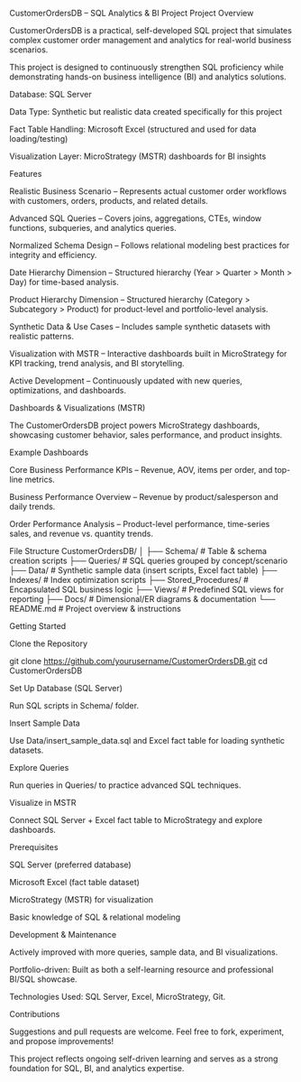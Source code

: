 CustomerOrdersDB – SQL Analytics & BI Project
Project Overview

CustomerOrdersDB is a practical, self-developed SQL project that simulates complex customer order management and analytics for real-world business scenarios.

This project is designed to continuously strengthen SQL proficiency while demonstrating hands-on business intelligence (BI) and analytics solutions.

Database: SQL Server

Data Type: Synthetic but realistic data created specifically for this project

Fact Table Handling: Microsoft Excel (structured and used for data loading/testing)

Visualization Layer: MicroStrategy (MSTR) dashboards for BI insights

Features

Realistic Business Scenario – Represents actual customer order workflows with customers, orders, products, and related details.

Advanced SQL Queries – Covers joins, aggregations, CTEs, window functions, subqueries, and analytics queries.

Normalized Schema Design – Follows relational modeling best practices for integrity and efficiency.

Date Hierarchy Dimension – Structured hierarchy (Year > Quarter > Month > Day) for time-based analysis.

Product Hierarchy Dimension – Structured hierarchy (Category > Subcategory > Product) for product-level and portfolio-level analysis.

Synthetic Data & Use Cases – Includes sample synthetic datasets with realistic patterns.

Visualization with MSTR – Interactive dashboards built in MicroStrategy for KPI tracking, trend analysis, and BI storytelling.

Active Development – Continuously updated with new queries, optimizations, and dashboards.

Dashboards & Visualizations (MSTR)

The CustomerOrdersDB project powers MicroStrategy dashboards, showcasing customer behavior, sales performance, and product insights.

Example Dashboards

Core Business Performance KPIs – Revenue, AOV, items per order, and top-line metrics.

Business Performance Overview – Revenue by product/salesperson and daily trends.

Order Performance Analysis – Product-level performance, time-series sales, and revenue vs. quantity trends.

File Structure
CustomerOrdersDB/
│
├── Schema/                     # Table & schema creation scripts
├── Queries/                    # SQL queries grouped by concept/scenario
├── Data/                       # Synthetic sample data (insert scripts, Excel fact table)
├── Indexes/                    # Index optimization scripts
├── Stored_Procedures/          # Encapsulated SQL business logic
├── Views/                      # Predefined SQL views for reporting
├── Docs/                       # Dimensional/ER diagrams & documentation
└── README.md                   # Project overview & instructions

Getting Started

Clone the Repository

git clone https://github.com/yourusername/CustomerOrdersDB.git
cd CustomerOrdersDB


Set Up Database (SQL Server)

Run SQL scripts in Schema/ folder.

Insert Sample Data

Use Data/insert_sample_data.sql and Excel fact table for loading synthetic datasets.

Explore Queries

Run queries in Queries/ to practice advanced SQL techniques.

Visualize in MSTR

Connect SQL Server + Excel fact table to MicroStrategy and explore dashboards.

Prerequisites

SQL Server (preferred database)

Microsoft Excel (fact table dataset)

MicroStrategy (MSTR) for visualization

Basic knowledge of SQL & relational modeling

Development & Maintenance

Actively improved with more queries, sample data, and BI visualizations.

Portfolio-driven: Built as both a self-learning resource and professional BI/SQL showcase.

Technologies Used: SQL Server, Excel, MicroStrategy, Git.

Contributions

Suggestions and pull requests are welcome.
Feel free to fork, experiment, and propose improvements!

This project reflects ongoing self-driven learning and serves as a strong foundation for SQL, BI, and analytics expertise.
